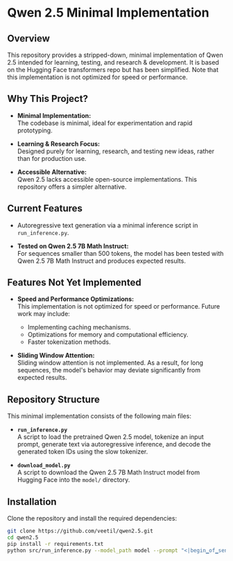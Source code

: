 # Qwen 2.5 Minimal Implementation

## Overview

This repository provides a stripped-down, minimal implementation of Qwen 2.5 intended for learning, testing, and research & development. It is based on the Hugging Face transformers repo but has been simplified. Note that this implementation is not optimized for speed or performance.

## Why This Project?

- **Minimal Implementation:**  
  The codebase is minimal, ideal for experimentation and rapid prototyping.

- **Learning & Research Focus:**  
  Designed purely for learning, research, and testing new ideas, rather than for production use.

- **Accessible Alternative:**  
  Qwen 2.5 lacks accessible open-source implementations. This repository offers a simpler alternative.

## Current Features
  - Autoregressive text generation via a minimal inference script in `run_inference.py`.

- **Tested on Qwen 2.5 7B Math Instruct:**  
  For sequences smaller than 500 tokens, the model has been tested with Qwen 2.5 7B Math Instruct and produces expected results.

## Features Not Yet Implemented

- **Speed and Performance Optimizations:**  
  This implementation is not optimized for speed or performance. Future work may include:
  - Implementing caching mechanisms.
  - Optimizations for memory and computational efficiency.
  - Faster tokenization methods.

- **Sliding Window Attention:**  
  Sliding window attention is not implemented. As a result, for long sequences, the model's behavior may deviate significantly from expected results.

## Repository Structure

This minimal implementation consists of the following main files:

- **`run_inference.py`**  
  A script to load the pretrained Qwen 2.5 model, tokenize an input prompt, generate text via autoregressive inference, and decode the generated token IDs using the slow tokenizer.

- **`download_model.py`**  
  A script to download the Qwen 2.5 7B Math Instruct model from Hugging Face into the `model/` directory.

## Installation

Clone the repository and install the required dependencies:

```bash
git clone https://github.com/veetil/qwen2.5.git
cd qwen2.5
pip install -r requirements.txt
python src/run_inference.py --model_path model --prompt "<|begin▁of▁sentence|>You are Qwen, created by Alibaba Cloud. You are a helpful assistant.<|User|>What is the sum of 1 and 2 ?<|Assistant|>" --max_length 250

